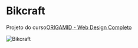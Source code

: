 # Bikcraft
Projeto do curso[ORIGAMID - Web Design Completo](https://www.origamid.com/curso/web-design-completo/)


![Bikcraft](https://raw.githubusercontent.com/Suburbanno/Bikcraft/master/bikcraft.PNG)
